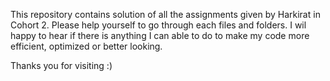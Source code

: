 This repository contains solution of all the assignments given by Harkirat in Cohort 2.
Please help yourself to go through each files and folders.
I wil happy to hear if there is anything I can able to do to make my code more efficient, optimized or better looking.

Thanks you for visiting :) 
